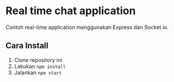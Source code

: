 # Real time chat application

Contoh real-time application menggunakan Express dan Socket.io.

## Cara Install

1. Clone repository ini
2. Lakukan `npm install`
3. Jalankan `npm start`
